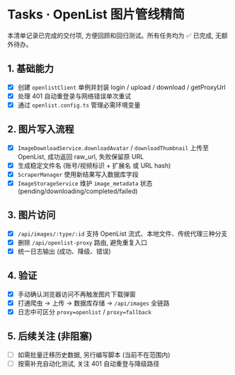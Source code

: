 # Tasks · OpenList 图片管线精简

本清单记录已完成的交付项, 方便回顾和回归测试。所有任务均为 ✅ 已完成, 无额外待办。

## 1. 基础能力

- [x] 创建 `openlistClient` 单例并封装 login / upload / download / getProxyUrl
- [x] 处理 401 自动重登录与网络错误单次重试
- [x] 通过 `openlist.config.ts` 管理必需环境变量

## 2. 图片写入流程

- [x] `ImageDownloadService.downloadAvatar` / `downloadThumbnail` 上传至 OpenList, 成功返回 raw_url, 失败保留原 URL
- [x] 生成稳定文件名 (账号/视频标识 + 扩展名 或 URL hash)
- [x] `ScraperManager` 使用新结果写入数据库字段
- [x] `ImageStorageService` 维护 `image_metadata` 状态 (pending/downloading/completed/failed)

## 3. 图片访问

- [x] `/api/images/:type/:id` 支持 OpenList 流式、本地文件、传统代理三种分支
- [x] 删除 `/api/openlist-proxy` 路由, 避免重复入口
- [x] 统一日志输出 (成功、降级、错误)

## 4. 验证

- [x] 手动确认浏览器访问不再触发图片下载弹窗
- [x] 打通爬虫 → 上传 → 数据库存储 → `/api/images` 全链路
- [x] 日志中可区分 `proxy=openlist` / `proxy=fallback`

## 5. 后续关注 (非阻塞)

- [ ] 如需批量迁移历史数据, 另行编写脚本 (当前不在范围内)
- [ ] 按需补充自动化测试, 关注 401 自动重登与降级路径
